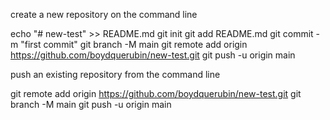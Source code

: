 create a new repository on the command line

echo "# new-test" >> README.md
git init
git add README.md
git commit -m "first commit"
git branch -M main
git remote add origin https://github.com/boydquerubin/new-test.git
git push -u origin main

push an existing repository from the command line

git remote add origin https://github.com/boydquerubin/new-test.git
git branch -M main
git push -u origin main
